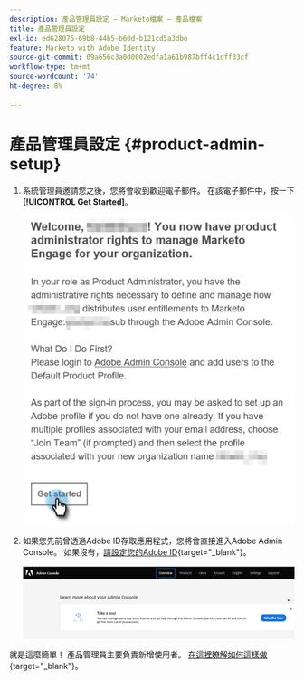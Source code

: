 ```yaml
---
description: 產品管理員設定 — Marketo檔案 — 產品檔案
title: 產品管理員設定
exl-id: ed628075-69b8-44b5-b60d-b121cd5a3dbe
feature: Marketo with Adobe Identity
source-git-commit: 09a656c3a0d0002edfa1a61b987bff4c1dff33cf
workflow-type: tm+mt
source-wordcount: '74'
ht-degree: 8%

---
```


# 產品管理員設定 {#product-admin-setup}

1. 系統管理員邀請您之後，您將會收到歡迎電子郵件。 在該電子郵件中，按一下&#x200B;**[!UICONTROL Get Started]**。

   ![](assets/admin-setup-7.png)

1. 如果您先前曾透過Adobe ID存取應用程式，您將會直接進入Adobe Admin Console。 如果沒有，[請設定您的Adobe ID](https://helpx.adobe.com/manage-account/using/create-update-adobe-id.html){target="_blank"}。

   ![](assets/admin-setup-8.png)

就是這麼簡單！ 產品管理員主要負責新增使用者。 [在這裡瞭解如何這樣做](/help/marketo/product-docs/administration/marketo-with-adobe-identity/add-or-remove-a-user.md#add-a-user){target="_blank"}。
